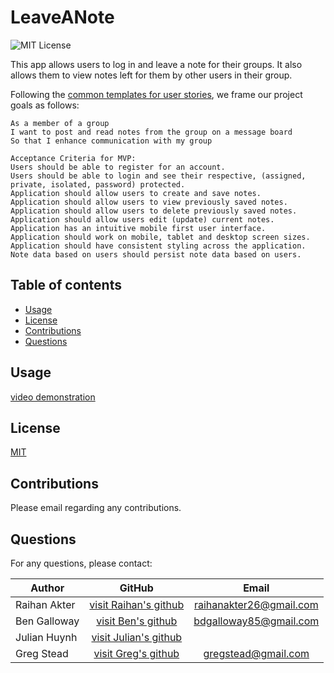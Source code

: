 # LeaveANote

![MIT License](https://img.shields.io/badge/license-MIT-green)

This app allows users to log in and leave a note for their groups. It also allows them to view notes left for them by other users in their group.

Following the [common templates for user stories](https://en.wikipedia.org/wiki/User_story#Common_templates), we frame our project goals as follows:

```
As a member of a group
I want to post and read notes from the group on a message board
So that I enhance communication with my group

Acceptance Criteria for MVP:
Users should be able to register for an account.
Users should be able to login and see their respective, (assigned, private, isolated, password) protected.
Application should allow users to create and save notes.
Application should allow users to view previously saved notes.
Application should allow users to delete previously saved notes.
Application should allow users edit (update) current notes.
Application has an intuitive mobile first user interface.
Application should work on mobile, tablet and desktop screen sizes.
Application should have consistent styling across the application.
Note data based on users should persist note data based on users.
```

## Table of contents

- [Usage](#usage)
- [License](#license)
- [Contributions](#contributions)
- [Questions](#Questions)

## Usage

[video demonstration](demo_link...)

## License

[MIT](https://choosealicense.com/licenses/mit/)

## Contributions

Please email regarding any contributions.

## Questions

For any questions, please contact:

| Author       |                           GitHub                           |           Email           |
| ------------ | :--------------------------------------------------------: | :-----------------------: |
| Raihan Akter | [visit Raihan's github](https://github.com/RaihanAkter03/) | <raihanakter26@gmail.com> |
| Ben Galloway |      [visit Ben's github](https://github.com/BenjDG/)      | <bdgalloway85@gmail.com>  |
| Julian Huynh |    [visit Julian's github](https://github.com/jhuynh24)    |                           |
| Greg Stead   |    [visit Greg's github](https://github.com/gregstead/)    |   <gregstead@gmail.com>   |
